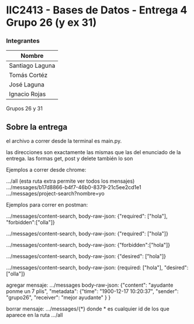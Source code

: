 ﻿# IIC2413 - Bases de Datos - Entrega 4 Grupo 26 (y ex 31)


### Integrantes

Nombre            | 
----------------- | 
Santiago Laguna | 
Tomás Cortéz | 
José Laguna |
Ignacio Rojas |

Grupos 26 y 31

## Sobre la entrega
el archivo a correr desde la terminal es main.py.

las direcciones son exactamente las mismas que las del enunciado de la entrega. las formas get, post y delete también lo son

Ejemplos a correr desde chrome:

.../all (esta ruta extra permite ver todos los mensajes)
.../messages/b17d8866-b4f7-46b0-8379-21c5ee2cd1e1
.../messages/project-search?nombre=yo

Ejemplos para correr en postman:

.../messages/content-search, body-raw-json: {"required": ["hola"], "forbidden":["olla"]}

.../messages/content-search, body-raw-json: {"required": ["hola"]}

.../messages/content-search, body-raw-json: {"forbidden":["hola"]}

.../messages/content-search, body-raw-json: {"desired": ["hola"]}

.../messages/content-search, body-raw-json: {required: ["hola"], "desired": ["olla"]}

agregar mensaje: 
.../messages
body-raw-json: {"content": "ayudante ponme un 7 plis", "metadata": {"time": "1900-12-17 10:20:37", "sender": "grupo26",
"receiver": "mejor ayudante"
}
}

borrar mensaje:
.../messages/{*} donde * es cualquier id de los que aparece en la ruta .../all
